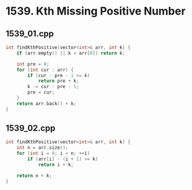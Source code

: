 # 1539. Kth Missing Positive Number

## 1539_01.cpp

```cpp
int findKthPositive(vector<int>& arr, int k) {
    if (arr.empty() || k < arr[0]) return k;

    int pre = 0;
    for (int cur : arr) {
        if (cur - pre - 1 >= k)
            return pre + k;
        k -= cur - pre - 1;
        pre = cur;
    }
    return arr.back() + k;
}
```

## 1539_02.cpp

```cpp
int findKthPositive(vector<int>& arr, int k) {
    int n = arr.size();
    for (int i = 0; i < n; ++i)
        if (arr[i] - (i + 1) >= k)
            return i + k;

    return n + k;
}
```
